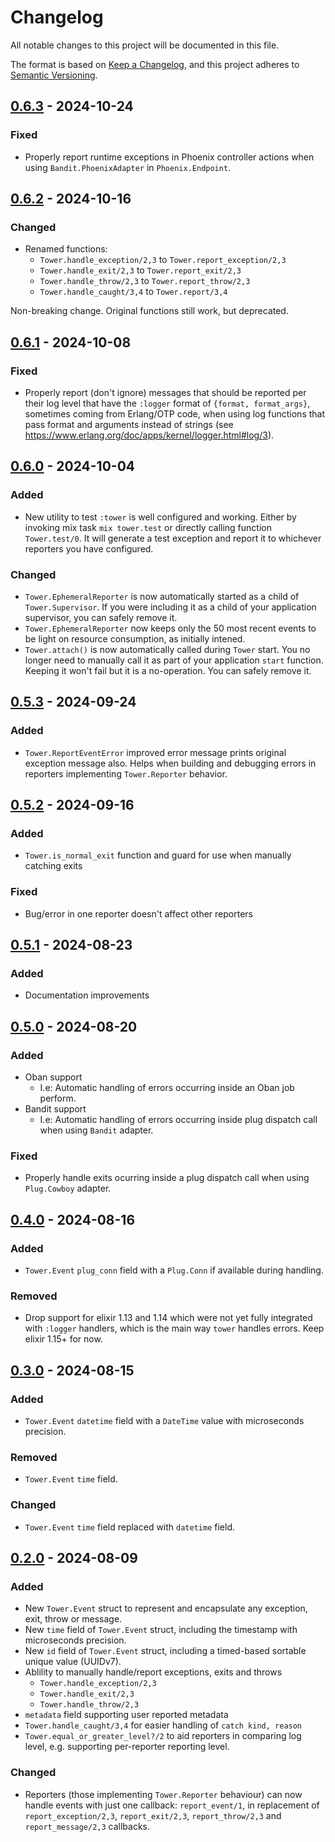 # Changelog

All notable changes to this project will be documented in this file.

The format is based on [Keep a Changelog](https://keepachangelog.com/en/1.1.0/),
and this project adheres to [Semantic Versioning](https://semver.org/spec/v2.0.0.html).

## [0.6.3] - 2024-10-24

### Fixed

- Properly report runtime exceptions in Phoenix controller actions when using `Bandit.PhoenixAdapter` in `Phoenix.Endpoint`.

## [0.6.2] - 2024-10-16

### Changed

- Renamed functions:
  - `Tower.handle_exception/2,3` to `Tower.report_exception/2,3`
  - `Tower.handle_exit/2,3` to `Tower.report_exit/2,3`
  - `Tower.handle_throw/2,3` to `Tower.report_throw/2,3`
  - `Tower.handle_caught/3,4` to `Tower.report/3,4`

Non-breaking change. Original functions still work, but deprecated.

## [0.6.1] - 2024-10-08

### Fixed

- Properly report (don't ignore) messages that should be reported per their log level that have the
`:logger` format of `{format, format_args}`, sometimes coming from Erlang/OTP code, when using log
functions that pass format and arguments instead of strings (see https://www.erlang.org/doc/apps/kernel/logger.html#log/3).

## [0.6.0] - 2024-10-04

### Added

- New utility to test `:tower` is well configured and working. Either by invoking mix task `mix tower.test` or
directly calling function `Tower.test/0`. It will generate a test exception and report it to whichever reporters
you have configured.

### Changed

- `Tower.EphemeralReporter` is now automatically started as a child of `Tower.Supervisor`. If you were including it as
a child of your application supervisor, you can safely remove it.
- `Tower.EphemeralReporter` now keeps only the 50 most recent events to be light on resource consumption, as initially
intened.
- `Tower.attach()` is now automatically called during `Tower` start. You no longer need to manually call it as part of
your application `start` function. Keeping it won't fail but it is a no-operation. You can safely remove it.

## [0.5.3] - 2024-09-24

### Added

- `Tower.ReportEventError` improved error message prints original exception message also. Helps when building and
debugging errors in reporters implementing `Tower.Reporter` behavior.

## [0.5.2] - 2024-09-16

### Added

- `Tower.is_normal_exit` function and guard for use when manually catching exits

### Fixed

- Bug/error in one reporter doesn't affect other reporters

## [0.5.1] - 2024-08-23

### Added

- Documentation improvements

## [0.5.0] - 2024-08-20

### Added

- Oban support
  - I.e: Automatic handling of errors occurring inside an Oban job perform.
- Bandit support
  - I.e: Automatic handling of errors occurring inside plug dispatch call when using `Bandit` adapter.

### Fixed

- Properly handle exits ocurring inside a plug dispatch call when using `Plug.Cowboy` adapter.

## [0.4.0] - 2024-08-16

### Added

- `Tower.Event` `plug_conn` field with a `Plug.Conn` if available during handling.

### Removed

- Drop support for elixir 1.13 and 1.14 which were not yet fully integrated with `:logger` handlers, which
is the main way `tower` handles errors. Keep elixir 1.15+ for now.

## [0.3.0] - 2024-08-15

### Added

- `Tower.Event` `datetime` field with a `DateTime` value with microseconds precision.

### Removed

- `Tower.Event` `time` field.

### Changed

- `Tower.Event` `time` field replaced with `datetime` field.

## [0.2.0] - 2024-08-09

### Added

- New `Tower.Event` struct to represent and encapsulate any exception, exit, throw or message.
- New `time` field of `Tower.Event` struct, including the timestamp with microseconds precision.
- New `id` field of `Tower.Event` struct, including a timed-based sortable unique value (UUIDv7).
- Ablility to manually handle/report exceptions, exits and throws
  - `Tower.handle_exception/2,3`
  - `Tower.handle_exit/2,3`
  - `Tower.handle_throw/2,3`
- `metadata` field supporting user reported metadata
- `Tower.handle_caught/3,4` for easier handling of `catch kind, reason`
- `Tower.equal_or_greater_level?/2` to aid reporters in comparing log level, e.g. supporting per-reporter reporting level.

### Changed

- Reporters (those implementing `Tower.Reporter` behaviour) can now handle events with just one callback: `report_event/1`, in replacement of `report_exception/2,3`, `report_exit/2,3`, `report_throw/2,3` and `report_message/2,3` callbacks.

[0.6.3]: https://github.com/mimiquate/tower/compare/v0.6.2...v0.6.3/
[0.6.2]: https://github.com/mimiquate/tower/compare/v0.6.1...v0.6.2/
[0.6.1]: https://github.com/mimiquate/tower/compare/v0.6.0...v0.6.1/
[0.6.0]: https://github.com/mimiquate/tower/compare/v0.5.3...v0.6.0/
[0.5.3]: https://github.com/mimiquate/tower/compare/v0.5.2...v0.5.3/
[0.5.2]: https://github.com/mimiquate/tower/compare/v0.5.1...v0.5.2/
[0.5.1]: https://github.com/mimiquate/tower/compare/v0.5.0...v0.5.1/
[0.5.0]: https://github.com/mimiquate/tower/compare/v0.4.0...v0.5.0/
[0.4.0]: https://github.com/mimiquate/tower/compare/v0.3.0...v0.4.0/
[0.3.0]: https://github.com/mimiquate/tower/compare/v0.2.0...v0.3.0/
[0.2.0]: https://github.com/mimiquate/tower/compare/v0.1.0...v0.2.0/
